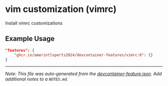
# vim customization (vimrc)

Install vimrc customizations

## Example Usage

```json
"features": {
    "ghcr.io/amerintlxperts2024/devcontainer-features/vimrc:0": {}
}
```





---

_Note: This file was auto-generated from the [devcontainer-feature.json](https://github.com/amerintlxperts2024/devcontainer-features/blob/main/src/vimrc/devcontainer-feature.json).  Add additional notes to a `NOTES.md`._
